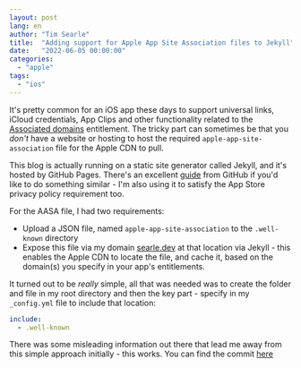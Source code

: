 ```yaml
---
layout: post
lang: en
author: "Tim Searle"
title:  "Adding support for Apple App Site Association files to Jekyll"
date:   "2022-06-05 00:00:00"
categories: 
  - "apple"
tags:
  - "ios"
---
```


It's pretty common for an iOS app these days to support universal links, iCloud credentials, App Clips and other functionality related to the [Associated domains](https://developer.apple.com/documentation/bundleresources/entitlements/com_apple_developer_associated-domains) entitlement. The tricky part can sometimes be that you _don't_ have a website or hosting to host the required `apple-app-site-association` file for the Apple CDN to pull.

This blog is actually running on a static site generator called Jekyll, and it's hosted by GitHub Pages. There's an excellent [guide](https://docs.github.com/en/pages/setting-up-a-github-pages-site-with-jekyll) from GitHub if you'd like to do something similar - I'm also using it to satisfy the App Store privacy policy requirement too.

For the AASA file, I had two requirements:

* Upload a JSON file, named `apple-app-site-association` to the `.well-known` directory
* Expose this file via my domain [searle.dev](https://searle.dev) at that location via Jekyll - this enables the Apple CDN to locate the file, and cache it, based on the domain(s) you specify in your app's entitlements.

It turned out to be _really_ simple, all that was needed was to create the folder and file in my root directory and then the key part - specify in my `_config.yml` file to include that location:

```yml
include: 
  - .well-known
```

There was some misleading information out there that lead me away from this simple approach initially - this works. You can find the commit [here](https://github.com/timsearle/timsearle.github.io/commit/b04b67860db4d1b080c3ca7bee466d71b03113ea)
